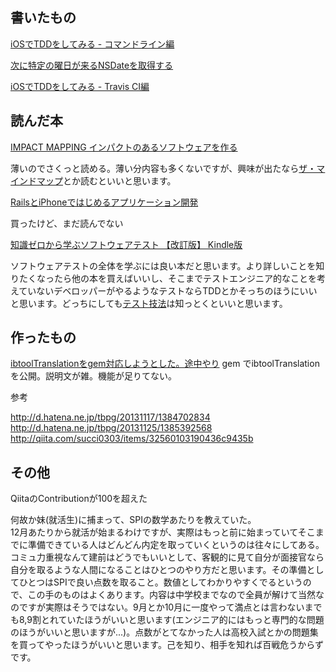 ## 書いたもの

[iOSでTDDをしてみる - コマンドライン編](http://qiita.com/akuraru/items/7e60c81f6e3b7f6947a4)

[次に特定の曜日が来るNSDateを取得する](http://qiita.com/akuraru/items/e3d9407cc4ab2ba97dd7)

[iOSでTDDをしてみる - Travis CI編](http://qiita.com/akuraru/items/7dc8e32ca0d6d20e73d9)



## 読んだ本

[IMPACT MAPPING インパクトのあるソフトウェアを作る](http://www.amazon.co.jp/gp/product/4798135933/ref=as_li_ss_tl?ie=UTF8&camp=247&creative=7399&creativeASIN=4798135933&linkCode=as2&tag=akuraru-22)

薄いのでさくっと読める。薄い分内容も多くないですが、興味が出たなら[ザ・マインドマップ](http://rcm-fe.amazon-adsystem.com/e/cm?lt1=_blank&bc1=000000&IS2=1&bg1=FFFFFF&fc1=000000&lc1=0000FF&t=akuraru-22)とか読むといいと思います。

[RailsとiPhoneではじめるアプリケーション開発](http://rcm-fe.amazon-adsystem.com/e/cm?lt1=_blank&bc1=000000&IS2=1&bg1=FFFFFF&fc1=000000&lc1=0000FF&t=akuraru-22)

買ったけど、まだ読んでない

[知識ゼロから学ぶソフトウェアテスト 【改訂版】 Kindle版](http://www.amazon.co.jp/gp/product/B00HQ7S5CA?ie=UTF8&camp=1207&creative=8411&creativeASIN=B00HQ7S5CA&linkCode=shr&tag=akuraru-22)

ソフトウェアテストの全体を学ぶには良い本だと思います。より詳しいことを知りたくなったら他の本を買えばいいし、そこまでテストエンジニア的なことを考えていないデベロッパーがやるようなテストならTDDとかそっちのほうにいいと思います。どっちにしても[テスト技法](http://www.amazon.co.jp/gp/product/4822282511?ie=UTF8&camp=1207&creative=8411&creativeASIN=4822282511&linkCode=shr&tag=akuraru-22)は知っとくといいと思います。

## 作ったもの

[ibtoolTranslationをgem対応しようとした。途中やり](https://github.com/akuraru/ibtoolTranslation)
gem でibtoolTranslationを公開。説明文が雑。機能が足りてない。

参考

http://d.hatena.ne.jp/tbpg/20131117/1384702834
http://d.hatena.ne.jp/tbpg/20131125/1385392568
http://qiita.com/succi0303/items/32560103190436c9435b

## その他
QiitaのContributionが100を超えた

何故か妹(就活生)に捕まって、SPIの数学あたりを教えていた。  
12月あたりから就活が始まるわけですが、実際はもっと前に始まっていてそこまでに準備できている人はどんどん内定を取っていくというのは往々にしてある。コミュ力重視なんて建前はどうでもいいとして、客観的に見て自分が面接官なら自分を取るような人間になることはひとつのやり方だと思います。その準備としてひとつはSPIで良い点数を取ること。数値としてわかりやすくでるというので、この手のものはよくあります。内容は中学校までなので全員が解けて当然なのですが実際はそうではない。9月とか10月に一度やって満点とは言わないまでも8,9割とれていたほうがいいと思います(エンジニア的にはもっと専門的な問題のほうがいいと思いますが...)。点数がとてなかった人は高校入試とかの問題集を買ってやったほうがいいと思います。己を知り、相手を知れば百戦危うからずです。

